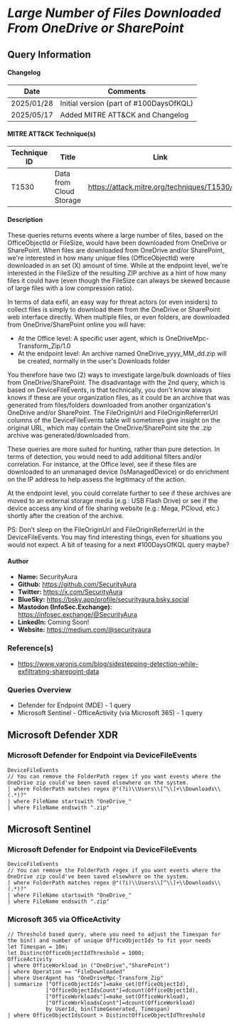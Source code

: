 # *Large Number of Files Downloaded From OneDrive or SharePoint*

## Query Information

#### Changelog

| Date | Comments |
|---|---|
| 2025/01/28 | Initial version (part of #100DaysOfKQL) |
| 2025/05/17 | Added MITRE ATT&CK and Changelog |

#### MITRE ATT&CK Technique(s)

| Technique ID | Title    | Link    |
| ---  | --- | --- |
| T1530 | Data from Cloud Storage | https://attack.mitre.org/techniques/T1530/ |

#### Description

These queries returns events where a large number of files, based on the OfficeObjectId or FileSize, would have been downloaded from OneDrive or SharePoint. When files are downloaded from OneDrive and/or SharePoint, we're interested in how many unique files (OfficeObjectId) were downloaded in an set (X) amount of time. While at the endpoint level, we're interested in the FileSize of the resulting ZIP archive as a hint of how many files it could have (even though the FileSize can always be skewed because of large files with a low compression ratio).

In terms of data exfil, an easy way for threat actors (or even insiders) to collect files is simply to download them from the OneDrive or SharePoint web interface directly. When multiple files, or even folders, are downloaded from OneDrive/SharePoint online you will have:

- At the Office level: A specific user agent, which is OneDriveMpc-Transform_Zip/1.0
- At the endpoint level: An archive named OneDrive_yyyy_MM_dd.zip will be created, normally in the user's Downloads folder

You therefore have two (2) ways to investigate large/bulk downloads of files from OneDrive/SharePoint. The disadvantage with the 2nd query, which is based on DeviceFileEvents, is that technically, you don't know always knows if these are your organization files, as it could be an archive that was generated from files/folders downloaded from another organization's OneDrive and/or SharePoint. The FileOriginUrl and FileOriginReferrerUrl columns of the DeviceFileEvents table will sometimes give insight on the original URL, which may contain the OneDrive/SharePoint site the .zip archive was generated/downloaded from.

These queries are more suited for hunting, rather than pure detection. In terms of detection, you would need to add additional filters and/or correlation. For instance, at the Office level, see if these files are downloaded to an unmanaged device (IsManagedDevice) or do enrichment on the IP address to help assess the legitimacy of the action.

At the endpoint level, you could correlate further to see if these archives are moved to an external storage media (e.g.: USB Flash Drive) or see if the device access any kind of file sharing website (e.g.: Mega, PCloud, etc.) shortly after the creation of the archive.

PS: Don't sleep on the FileOriginUrl and FileOriginReferrerUrl in the DeviceFileEvents. You may find interesting things, even for situations you would not expect. A bit of teasing for a next #100DaysOfKQL query maybe?

#### Author <Optional>
- **Name:** SecurityAura
- **Github:** https://github.com/SecurityAura
- **Twitter:** https://x.com/SecurityAura
- **BlueSky:** https://bsky.app/profile/securityaura.bsky.social
- **Mastodon (InfoSec.Exchange):** https://infosec.exchange/@SecurityAura
- **LinkedIn:** Coming Soon!
- **Website:** https://medium.com/@securityaura

### Reference(s)

- https://www.varonis.com/blog/sidestepping-detection-while-exfiltrating-sharepoint-data

### Queries Overview ###

- Defender for Endpoint (MDE) - 1 query
- Microsoft Sentinel - OfficeActivity (via Microsoft 365) - 1 query

## Microsoft Defender XDR ##
### Microsoft Defender for Endpoint via DeviceFileEvents ###
```KQL
DeviceFileEvents
// You can remove the FolderPath regex if you want events where the OneDrive zip could've been saved elsewhere on the system.
| where FolderPath matches regex @"(?i)\\Users\\[^\\]+\\Downloads\\(.*)?"
| where FileName startswith "OneDrive_"
| where FileName endswith ".zip"
```
## Microsoft Sentinel ##
### Microsoft Defender for Endpoint via DeviceFileEvents ###
```KQL
DeviceFileEvents
// You can remove the FolderPath regex if you want events where the OneDrive zip could've been saved elsewhere on the system.
| where FolderPath matches regex @"(?i)\\Users\\[^\\]+\\Downloads\\(.*)?"
| where FileName startswith "OneDrive_"
| where FileName endswith ".zip"
```
### Microsoft 365 via OfficeActivity ###
```KQL
// Threshold based query, where you need to adjust the Timespan for the bin() and number of unique OfficeObjectIds to fit your needs
let Timespan = 10m;
let DistinctOfficeObjectIdThreshold = 1000;
OfficeActivity
| where OfficeWorkload in ("OneDrive","SharePoint")
| where Operation == "FileDownloaded"
| where UserAgent has "OneDriveMpc-Transform_Zip"
| summarize ["OfficeObjectIds"]=make_set(OfficeObjectId),
            ["OfficeObjectIdsCount"]=dcount(OfficeObjectId),
            ["OfficeWorkloads"]=make_set(OfficeWorkload),
            ["OfficeWorkloadsCount"]=dcount(OfficeWorkload)
            by UserId, bin(TimeGenerated, Timespan)
| where OfficeObjectIdsCount > DistinctOfficeObjectIdThreshold
```
